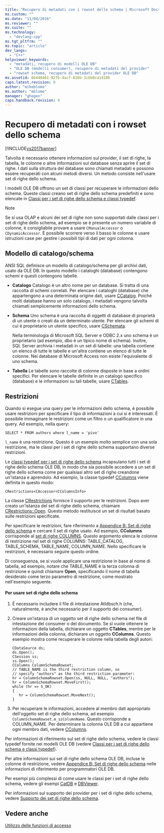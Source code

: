 ```yaml
---
title: "Recupero di metadati con i rowset dello schema | Microsoft Docs"
ms.custom: ""
ms.date: "11/04/2016"
ms.reviewer: ""
ms.suite: ""
ms.technology: 
  - "devlang-cpp"
ms.tgt_pltfrm: ""
ms.topic: "article"
dev_langs: 
  - "C++"
helpviewer_keywords: 
  - "metadati, recupero di modelli OLE DB"
  - "OLE DB (modelli consumer), recupero di metadati del provider"
  - "rowset schema, recupero di metadati del provider OLE DB"
ms.assetid: 6b448461-82fb-4acf-816b-3cbb0ca1d186
caps.latest.revision: 9
author: "mikeblome"
ms.author: "mblome"
manager: "ghogen"
caps.handback.revision: 9
---
```

# Recupero di metadati con i rowset dello schema
[!INCLUDE[vs2017banner](../../assembler/inline/includes/vs2017banner.md)]

Talvolta è necessario ottenere informazioni sul provider, il set di righe, la tabella, le colonne o altre informazioni sul database senza aprire il set di righe.  I dati sulla struttura del database sono chiamati metadati e possono essere recuperati con alcuni metodi diversi.  Un metodo consiste nell'usare set di righe dello schema.  
  
 I modelli OLE DB offrono un set di classi per recuperare le informazioni dello schema. Queste classi creano set di righe dello schema predefiniti e sono elencate in [Classi per i set di righe dello schema e classi typedef](../../data/oledb/schema-rowset-classes-and-typedef-classes.md).  
  
> [!NOTE]
>  Se si usa OLAP e alcuni dei set di righe non sono supportati dalle classi per i set di righe dello schema, ad esempio se è presente un numero variabile di colonne, è consigliabile provare a usare `CManualAccessor` o `CDynamicAccessor`.  È possibile scorrere verso il basso le colonne e usare istruzioni case per gestire i possibili tipi di dati per ogni colonna.  
  
## Modello di catalogo\/schema  
 ANSI SQL definisce un modello di catalogo\/schema per gli archivi dati, usato da OLE DB.  In questo modello i cataloghi \(database\) contengono schemi e questi contengono tabelle.  
  
-   **Catalogo** Catalogo è un altro nome per un database.  Si tratta di una raccolta di schemi correlati.  Per elencare i cataloghi \(database\) che appartengono a una determinata origine dati, usare [CCatalog](../../data/oledb/ccatalogs-ccataloginfo.md).  Poiché molti database hanno un solo catalogo, i metadati vengono talvolta chiamati semplicemente informazioni dello schema.  
  
-   **Schema** Uno schema è una raccolta di oggetti di database di proprietà di un utente o creati da un determinato utente.  Per elencare gli schemi di cui è proprietario un utente specifico, usare [CSchemata](../../data/oledb/cschemata-cschematainfo.md).  
  
     Nella terminologia di Microsoft SQL Server e ODBC 2.x uno schema è un proprietario \(ad esempio, dbo è un tipico nome di schema\).  Inoltre, SQL Server archivia i metadati in un set di tabelle: una tabella contiene un elenco di tutte le tabelle e un'altra contiene un elenco di tutte le colonne.  Nei database di Microsoft Access non esiste l'equivalente di uno schema.  
  
-   **Tabella** Le tabelle sono raccolte di colonne disposte in base a ordini specifici.  Per elencare le tabelle definite in un catalogo specifico \(database\) e le informazioni su tali tabelle, usare [CTables](../../data/oledb/ctables-ctableinfo.md).  
  
## Restrizioni  
 Quando si esegue una query per le informazioni dello schema, è possibile usare restrizioni per specificare il tipo di informazioni a cui si è interessati.  È possibile immaginare le restrizioni come un filtro o un qualificatore in una query.  Ad esempio, nella query:  
  
```  
SELECT * FROM authors where l_name = 'pivo'  
```  
  
 `l_name` è una restrizione.  Questo è un esempio molto semplice con una sola restrizione, ma le classi per i set di righe dello schema supportano diverse restrizioni.  
  
 Le [classi typedef per i set di righe dello schema](../../data/oledb/schema-rowset-classes-and-typedef-classes.md) incapsulano tutti i set di righe dello schema OLE DB, in modo che sia possibile accedere a un set di righe dello schema come per qualsiasi altro set di righe creandone un'istanza e aprendolo.  Ad esempio, la classe typedef [CColumns](../../data/oledb/ccolumns-ccolumnsinfo.md) viene definita in questo modo:  
  
```  
CRestrictions<CAccessor<CColumnsInfo>  
```  
  
 La classe [CRestrictions](../../data/oledb/crestrictions-class.md) fornisce il supporto per le restrizioni.  Dopo aver creato un'istanza del set di righe dello schema, chiamare [CRestrictions::Open](../../data/oledb/crestrictions-open.md).  Questo metodo restituisce un set di risultati basato sulle restrizioni specificate.  
  
 Per specificare le restrizioni, fare riferimento a [Appendice B: Set di righe dello schema](http://go.microsoft.com/fwlink/?LinkId=64681) e cercare il set di righe usato.  Ad esempio, **CColumns** corrisponde al [set di righe COLUMNS](http://go.microsoft.com/fwlink/?LinkId=64682). Questo argomento elenca le colonne di restrizione nel set di righe COLUMNS: TABLE\_CATALOG, TABLE\_SCHEMA, TABLE\_NAME, COLUMN\_NAME.  Nello specificare le restrizioni, è necessario seguire questo ordine.  
  
 Di conseguenza, se si vuole applicare una restrizione in base al nome di tabella, ad esempio, notare che TABLE\_NAME è la terza colonna di restrizione e quindi chiamare **Open**, specificando il nome di tabella desiderato come terzo parametro di restrizione, come mostrato nell'esempio seguente.  
  
#### Per usare set di righe dello schema  
  
1.  È necessario includere il file di intestazione Atldbsch.h \(che, naturalmente, è anche necessario per il supporto dei consumer\).  
  
2.  Creare un'istanza di un oggetto set di righe dello schema nel file di intestazione del consumer o del documento.  Se si vuole ottenere le informazioni della tabella, dichiarare un oggetto **CTables**, mentre per le informazioni della colonna, dichiarare un oggetto **CColumns**.  Questo esempio mostra come recuperare le colonne nella tabella degli autori:  
  
    ```  
    CDataSource ds;  
    ds.Open();  
    CSession ss;  
    ss.Open();  
    CColumns ColumnSchemaRowset;  
    // TABLE_NAME is the third restriction column, so  
    // specify "authors" as the third restriction parameter:  
    hr = ColumnSchemaRowset.Open(ss, NULL, NULL, "authors");  
    hr = ColumnSchemaRowset.MoveFirst();  
    while (hr == S_OK)  
    {  
       hr = ColumnSchemaRowset.MoveNext();  
    }  
    ```  
  
3.  Per recuperare le informazioni, accedere al membro dati appropriato dell'oggetto set di righe dello schema, ad esempio `ColumnSchemaRowset.m_szColumnName`.  Questo corrisponde a COLUMN\_NAME.  Per determinare la colonna OLE DB a cui appartiene ogni membro dati, vedere [CColumns](../../data/oledb/ccolumns-ccolumnsinfo.md).  
  
 Per informazioni di riferimento sul set di righe dello schema, vedere le classi typedef fornite nei modelli OLE DB \(vedere [Classi per i set di righe dello schema e classi typedef](../../data/oledb/schema-rowset-classes-and-typedef-classes.md)\).  
  
 Per altre informazioni sui set di righe dello schema OLE DB, incluse le colonne di restrizione, vedere [Appendice B: Set di righe dello schema](http://go.microsoft.com/fwlink/?LinkId=64681) nelle informazioni di riferimento per programmatori OLE DB.  
  
 Per esempi più complessi di come usare le classi per i set di righe dello schema, vedere gli esempi [CatDB](http://msdn.microsoft.com/it-it/003d516b-2bf6-444e-8be5-4ebaa0b66046) e [DBViewer](http://msdn.microsoft.com/it-it/07620f99-c347-4d09-9ebc-2459e8049832).  
  
 Per informazioni sul supporto dei provider per i set di righe dello schema, vedere [Supporto dei set di righe dello schema](../../data/oledb/supporting-schema-rowsets.md).  
  
## Vedere anche  
 [Utilizzo delle funzioni di accesso](../../data/oledb/using-accessors.md)